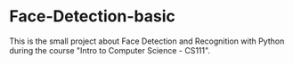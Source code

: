 # Face-Detection-basic
This is the small project about Face Detection and Recognition with Python during the course "Intro to Computer Science - CS111".
